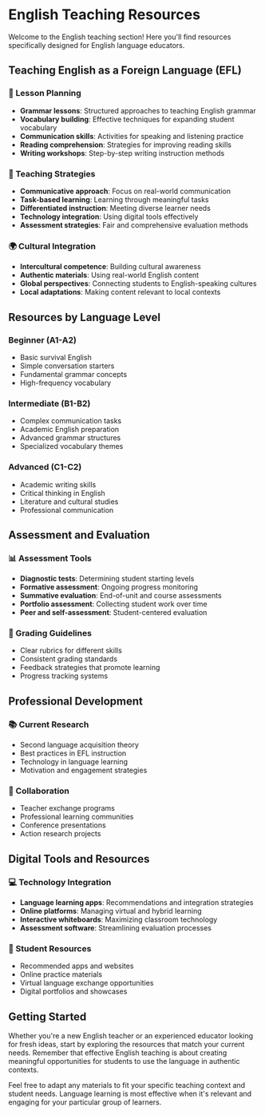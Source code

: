 # English Teaching Resources

Welcome to the English teaching section! Here you'll find resources specifically designed for English language educators.

## Teaching English as a Foreign Language (EFL)

### 📝 Lesson Planning
- **Grammar lessons**: Structured approaches to teaching English grammar
- **Vocabulary building**: Effective techniques for expanding student vocabulary
- **Communication skills**: Activities for speaking and listening practice
- **Reading comprehension**: Strategies for improving reading skills
- **Writing workshops**: Step-by-step writing instruction methods

### 🎯 Teaching Strategies
- **Communicative approach**: Focus on real-world communication
- **Task-based learning**: Learning through meaningful tasks
- **Differentiated instruction**: Meeting diverse learner needs
- **Technology integration**: Using digital tools effectively
- **Assessment strategies**: Fair and comprehensive evaluation methods

### 🌍 Cultural Integration
- **Intercultural competence**: Building cultural awareness
- **Authentic materials**: Using real-world English content
- **Global perspectives**: Connecting students to English-speaking cultures
- **Local adaptations**: Making content relevant to local contexts

## Resources by Language Level

### Beginner (A1-A2)
- Basic survival English
- Simple conversation starters
- Fundamental grammar concepts
- High-frequency vocabulary

### Intermediate (B1-B2)
- Complex communication tasks
- Academic English preparation
- Advanced grammar structures
- Specialized vocabulary themes

### Advanced (C1-C2)
- Academic writing skills
- Critical thinking in English
- Literature and cultural studies
- Professional communication

## Assessment and Evaluation

### 📊 Assessment Tools
- **Diagnostic tests**: Determining student starting levels
- **Formative assessment**: Ongoing progress monitoring
- **Summative evaluation**: End-of-unit and course assessments
- **Portfolio assessment**: Collecting student work over time
- **Peer and self-assessment**: Student-centered evaluation

### 🎯 Grading Guidelines
- Clear rubrics for different skills
- Consistent grading standards
- Feedback strategies that promote learning
- Progress tracking systems

## Professional Development

### 📚 Current Research
- Second language acquisition theory
- Best practices in EFL instruction
- Technology in language learning
- Motivation and engagement strategies

### 🤝 Collaboration
- Teacher exchange programs
- Professional learning communities
- Conference presentations
- Action research projects

## Digital Tools and Resources

### 💻 Technology Integration
- **Language learning apps**: Recommendations and integration strategies
- **Online platforms**: Managing virtual and hybrid learning
- **Interactive whiteboards**: Maximizing classroom technology
- **Assessment software**: Streamlining evaluation processes

### 📱 Student Resources
- Recommended apps and websites
- Online practice materials
- Virtual language exchange opportunities
- Digital portfolios and showcases

## Getting Started

Whether you're a new English teacher or an experienced educator looking for fresh ideas, start by exploring the resources that match your current needs. Remember that effective English teaching is about creating meaningful opportunities for students to use the language in authentic contexts.

Feel free to adapt any materials to fit your specific teaching context and student needs. Language learning is most effective when it's relevant and engaging for your particular group of learners.
